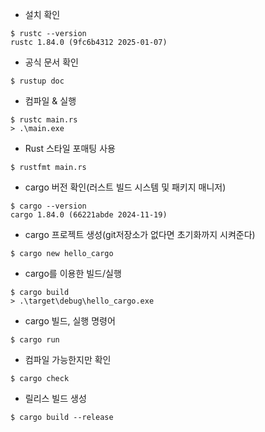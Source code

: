 - 설치 확인
```shell
$ rustc --version
rustc 1.84.0 (9fc6b4312 2025-01-07)
```
- 공식 문서 확인
```shell
$ rustup doc
```
- 컴파일 & 실행
```shell
$ rustc main.rs
> .\main.exe
```
- Rust 스타일 포매팅 사용
```
$ rustfmt main.rs
```
- cargo 버전 확인(러스트 빌드 시스템 및 패키지 매니저)
```shell
$ cargo --version
cargo 1.84.0 (66221abde 2024-11-19)
```
- cargo 프로젝트 생성(git저장소가 없다면 초기화까지 시켜준다)
```shell
$ cargo new hello_cargo
```
- cargo를 이용한 빌드/실행
```shell
$ cargo build
> .\target\debug\hello_cargo.exe
```
- cargo 빌드, 실행 명령어
```shell
$ cargo run
```
- 컴파일 가능한지만 확인
```shell
$ cargo check
```
- 릴리스 빌드 생성
```shell
$ cargo build --release
```